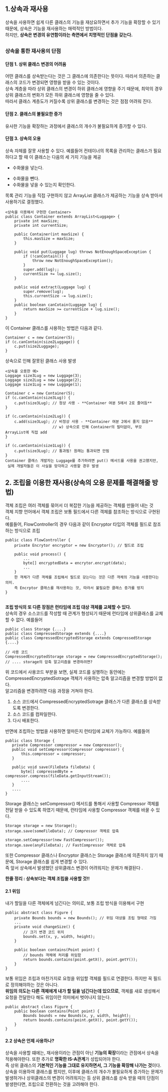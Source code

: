 ## 1.상속과 재사용
상속을 사용하면 쉽게 다른 클래스의 기능을 재상요하면서 추가 기능을 확장할 수 있기 때문에, 상속은 기능을 재사용하는 매력적인 방법이다.  
하지만, **상속은 변경의 유연함이라는 측면에서 치명적인 단점을 갖는다.**  

##

### 상속을 통한 재사용의 단점
#### 단점 1. 상위 클래스 변경의 어려움  
어떤 클래스를 상속받는다는 것은 그 클래스에 의존한다는 뜻이다. 따라서 의존하는 클래스의 코드가 변경되면 영향을 받을 수 있는 것이다.  
상속 계층을 따라 상위 클래스의 변경이 하위 클래스에 영향을 주기 때문에, 최악의 경우 상위 클래스의 변화가 모든 하위 클래스에 영향을 줄 수 있다.  
따라서 클래스 계층도가 커질수록 상위 클래스를 변경하는 것은 점점 어려워 진다.

#### 단점 2. 클래스의 불필요한 증가
유사한 기능을 확장하는 과정에서 클래스의 개수가 불필요하게 증가할 수 있다. 

#### 단점 3. 상속의 오용
상속 자체를 잘못 사용할 수 있다. 예를들어  컨테이너의 목록을 관리하는 클래스가 필요하다고 할 때 이 클래스는 다음의 세 가지 기능을 제공
+ 수화물을 넣는다.
* 수화물을 뺀다.
* 수화물을 넣을 수 있는지 확인한다.  

목록 관리 기능을 직접 구현하지 않고 ArrayList 클래스가 제공하는 기능을 상속 받아서 사용하기로 결정했다.
````
<상속을 이용해서 구현한 Container>
public class Container extends ArrayList<Luggage> {
    private int maxSize;
    private int currentSize;
    
    public Container(int maxSize) {
        this.masSize = maxSize;
    }

    public void put(Luggage lug) throws NotEnoughSpaceException {
        if (!canContain()) {
            throw new NotEnoughSpaceException();
        }
        super.add(lug);;
        currentSize += lug.size();
    }
    
    public void extract(Luggage lug) {
        super.remove(lug);
        this.currentSize -= lug.size();
    }
    public boolean canCotain(Luggage lug) {
        return maxSize >= currentSize + lug.size();
    }
}
````
이 Container 클래스를 사용하는 방법은 다음과 같다.
~~~~
Container c = new Container(5);
if (c.canContain(size2Luggage)) {
    c.put(size2Luggage);
}
~~~~

상속으로 인해 잘못된 클래스 사용 발생
~~~~
<상속을 오용한 예>
Loggage size3Lug = new Luggage(3);
Loggage size2Lug = new Luggage(2);
Loggage size1Lug = new Luggage(1);

Container c = new Container(5);
if (c.canContain(size3Lug)) {
    c.put(size3Lug); // 정상 사용 - **Container 여분 5에서 2로 줄어듬**
}

if (c.canContain(size2Lug)) {
    c.add(size3Lug); // 비정상 사용 - **Container 여분 2에서 줄지 않음**
                     // w) 상속으로 인해 Container의 필터없이, 부모 ArrayList에 직접 add 
}

if (c.canContain(size1Lug)) {
    c.put(size3Lug); // 통과됨! 원래는 통과되면 안됨
}
Container 클래스 개발자는 Luggage를 추가하려면 put() 메서드를 사용을 권고했지만, 
 실제 개발자들은 이 사실을 망각하고 사용할 경우 발생
~~~~

##
## 2. 조립을 이용한 재사용(상속의 오용 문제를 해결해줄 방법)  
객체 조립은 여러 객체를 묶어서 더 복잡한 기능을 제공하는 객체를 만들어 내는 것  
객체 지향 언어에서 객체 조립은 보통 필드에서 다른 객체를 참조하는 방식으로 구현된다.  
예를들어, FlowController의 경우 다음과 같이 Encryptor 타입의 객체를 필드로 참조하는 방식으로 조립
~~~~
public class FlowController {
    private Encrytor encryptor = new Encryptor(); // 필드로 조립
    
    public void process() {
        ...
        byte[] encryptedData = encrytor.encrypt(data);
        ...
    }
    한 객체가 다른 객체를 조립해서 필드로 갖는다는 것은 다른 객체의 기능을 사용한다는 의미.  
    즉 Encrptor 클래스를 재사용하는 것, 따라서 불필요한 클래스 증가를 방지
}
~~~~
##
**조립 방식의 또 다른 장점은 런타임에 조립 대상 객체를 교체할 수 있다.**  
 상속의 경우 소스코드를 작성할 때 관계가 형성되기 때문에 런타임에 상위클래스를 교체할 수 없다. 예를들어  
 ~~~~
 public class Storage {....}
 public class CompressedStorage extends {....}
 public class CompressedEncryptedStorage extends CompressedStorage {....}
 
 // 사용 코드
 CompressedEncryptedStorage storage = new CompressedEncryptedStorage();
 // .... storage의 압축 알고리즘을 변경하려면?
 ~~~~
 위 코드에서 사용코드 부분을 보면, 실제 코드를 실행하는 동안에는 CompressedEncryptedSotrage 객체가 사용하는 압축 알고리즘을 변경할 방법이 없다.  
 알고리즘을 변경하려면 다음 과정을 거쳐야 한다.
 1. 소스 코드에서 CompressedEncryptedSotrage 클래스가 다른 클래스를 상속받도록 변경한다.
 2. 소스 코드를 컴파일한다.
 3. 다시 배포한다.
 
 반면에 조립하는 방법을 사용하면 얼마든지 런타임에 교체가 가능하다.
 예를들어
 ~~~~
 public class Storage {
    private Compressor compressor = new Compressor();
    public void setCompressor(Compressor compressor) {
        this.compressor = compressor;
    }

    public void save(FileData fileData) {
        byte[] compressedByte = compressor.compress(fileData.getInputStream());
        ....
    }
    ....
 }
 ~~~~
 Storage 클래스는 setCompressor() 메서드를 통해서 사용할 Compressor 객체를 전달 받을 수 있도록 하였기 때문에, 런타임에 사용할 Compressor 객체를 바꿀 수 있다.
 ~~~~
Storage storage = new Storage();
storage.save(someFileData); // Compressor 객체로 압축

storage.setCompressor(new FastCompressor());
storage.save(anyFileData); // FastCompressor 객체로 압축
~~~~
또한 Compressor 클래스나 Encryptor 클래스는 Storage 클래스에 의존하지 않기 때문에, Storage 클래스를 쉽게 변경할 수 있다.  
즉  앞서 상속에서 발생했던 상위클래스 변경이 어려워지는 문제가 해결된다 .


**한줄 정리 : 상속보다는 객체 조립을 사용할 것!!**
 
#### 2.1 위임
내가 할일을 다른 객체에게 넘긴다는 의미로, 보통 조립 방식을 이용해서 구현
~~~~
public abstract class Figure {
    private Bounds bounds = new Bounds(); // 위임 대상을 조립 형태로 가짐
    ...
    private void changeSize() {
        // 크기 변경 코드 위치
        bounds.set(x, y, width, height);
    }

    public boolean contains(Point point) {
        // bounds 객체에 처리를 위임함
        return bounds.contains(point.getX(), point.getY());
    }
}
~~~~
보통 위임은 조립과 마찬가지로 요청을 위임할 객체를 필드로 연결한다. 하지만 꼭 필드로 정의해야하는 것은 아니다.  
**위임의 의도는 다른 객체에게 내가 할 일을 넘긴다는데 있으므로**, 객체를 새로 생성해서 요청을 전달한다 해도 위임이란 의미에서 벗어나지 않는다.  
~~~~
public abstract class Figure {
    public boolean contains(Point point) {
        Bounds bounds = new Bounds(x, y, width, height);
        return bounds.contains(point.getX(), point.getY());
    }
}
~~~~

#### 2.2 상속은 언제 사용하나?
상속을 사용할 떄에는, 재사용이라는 관점이 아닌 **기능의 확장**이라는 관점에서 상속을 적용해야한다. 또한 추가로 **명확한 IS-A관계**가 성립되어야 한다.  
즉 상위 클래스의 **기본적인 기능을 그대로 유지하면서, 그 기능을 확장해 나가는 것**이다.  
상속을 이용하여 클래스를 짰지만, 이후에 클래스의 개수가 불필요하게 증가하는 문제가 발생하거나 상위클래스의 변경이 어려워지는 등 상위 클래스를 상속 받을 때의 단점이 발생한다면, 조립으로 전환하는 것을 고려해야 한다.

